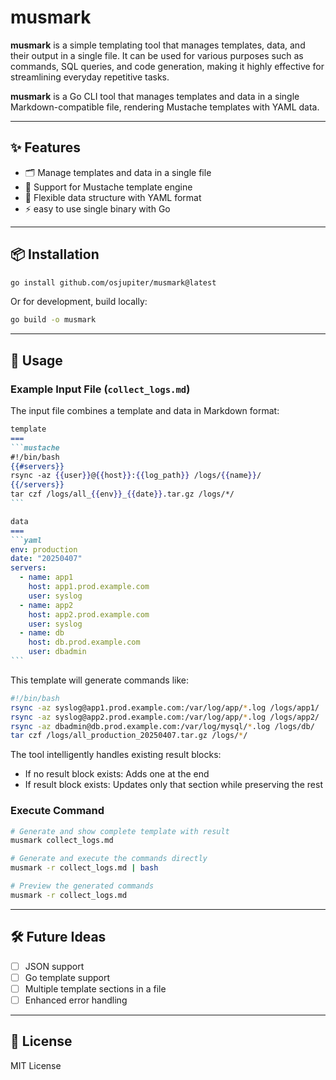 # musmark

**musmark** is a simple templating tool that manages templates, data, and their output in a single file. It can be used for various purposes such as commands, SQL queries, and code generation, making it highly effective for streamlining everyday repetitive tasks.


**musmark** is a Go CLI tool that manages templates and data in a single Markdown-compatible file, rendering Mustache templates with YAML data.

---

## ✨ Features

- 🗂️ Manage templates and data in a single file
- 🧠 Support for Mustache template engine
- 📄 Flexible data structure with YAML format
- ⚡ easy to use single binary with Go


---

## 📦 Installation

```bash
go install github.com/osjupiter/musmark@latest
```

Or for development, build locally:

```bash
go build -o musmark
```

---

## 🧪 Usage

### Example Input File (`collect_logs.md`)

The input file combines a template and data in Markdown format:

````markdown
template
===
```mustache
#!/bin/bash
{{#servers}}
rsync -az {{user}}@{{host}}:{{log_path}} /logs/{{name}}/
{{/servers}}
tar czf /logs/all_{{env}}_{{date}}.tar.gz /logs/*/
```

data
===
```yaml
env: production
date: "20250407"
servers:
  - name: app1
    host: app1.prod.example.com
    user: syslog
  - name: app2
    host: app2.prod.example.com
    user: syslog
  - name: db
    host: db.prod.example.com
    user: dbadmin
```
````

This template will generate commands like:

```bash
#!/bin/bash
rsync -az syslog@app1.prod.example.com:/var/log/app/*.log /logs/app1/
rsync -az syslog@app2.prod.example.com:/var/log/app/*.log /logs/app2/
rsync -az dbadmin@db.prod.example.com:/var/log/mysql/*.log /logs/db/
tar czf /logs/all_production_20250407.tar.gz /logs/*/
```

The tool intelligently handles existing result blocks:
- If no result block exists: Adds one at the end
- If result block exists: Updates only that section while preserving the rest

### Execute Command

```bash
# Generate and show complete template with result
musmark collect_logs.md

# Generate and execute the commands directly
musmark -r collect_logs.md | bash

# Preview the generated commands
musmark -r collect_logs.md
```


---

## 🛠 Future Ideas

- [ ] JSON support
- [ ] Go template support
- [ ] Multiple template sections in a file
- [ ] Enhanced error handling

---

## 📄 License

MIT License
